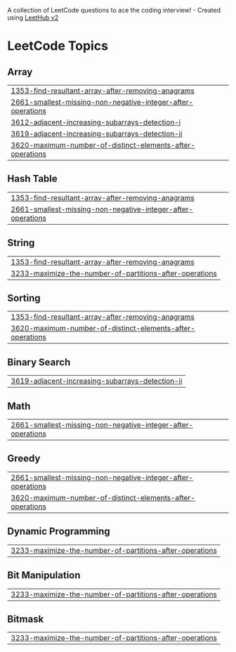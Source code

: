A collection of LeetCode questions to ace the coding interview! - Created using [LeetHub v2](https://github.com/arunbhardwaj/LeetHub-2.0)
<!---LeetCode Topics Start-->
# LeetCode Topics
## Array
|  |
| ------- |
| [1353-find-resultant-array-after-removing-anagrams](https://github.com/Spardha1/LeetCodeTill2025/tree/master/1353-find-resultant-array-after-removing-anagrams) |
| [2661-smallest-missing-non-negative-integer-after-operations](https://github.com/Spardha1/LeetCodeTill2025/tree/master/2661-smallest-missing-non-negative-integer-after-operations) |
| [3612-adjacent-increasing-subarrays-detection-i](https://github.com/Spardha1/LeetCodeTill2025/tree/master/3612-adjacent-increasing-subarrays-detection-i) |
| [3619-adjacent-increasing-subarrays-detection-ii](https://github.com/Spardha1/LeetCodeTill2025/tree/master/3619-adjacent-increasing-subarrays-detection-ii) |
| [3620-maximum-number-of-distinct-elements-after-operations](https://github.com/Spardha1/LeetCodeTill2025/tree/master/3620-maximum-number-of-distinct-elements-after-operations) |
## Hash Table
|  |
| ------- |
| [1353-find-resultant-array-after-removing-anagrams](https://github.com/Spardha1/LeetCodeTill2025/tree/master/1353-find-resultant-array-after-removing-anagrams) |
| [2661-smallest-missing-non-negative-integer-after-operations](https://github.com/Spardha1/LeetCodeTill2025/tree/master/2661-smallest-missing-non-negative-integer-after-operations) |
## String
|  |
| ------- |
| [1353-find-resultant-array-after-removing-anagrams](https://github.com/Spardha1/LeetCodeTill2025/tree/master/1353-find-resultant-array-after-removing-anagrams) |
| [3233-maximize-the-number-of-partitions-after-operations](https://github.com/Spardha1/LeetCodeTill2025/tree/master/3233-maximize-the-number-of-partitions-after-operations) |
## Sorting
|  |
| ------- |
| [1353-find-resultant-array-after-removing-anagrams](https://github.com/Spardha1/LeetCodeTill2025/tree/master/1353-find-resultant-array-after-removing-anagrams) |
| [3620-maximum-number-of-distinct-elements-after-operations](https://github.com/Spardha1/LeetCodeTill2025/tree/master/3620-maximum-number-of-distinct-elements-after-operations) |
## Binary Search
|  |
| ------- |
| [3619-adjacent-increasing-subarrays-detection-ii](https://github.com/Spardha1/LeetCodeTill2025/tree/master/3619-adjacent-increasing-subarrays-detection-ii) |
## Math
|  |
| ------- |
| [2661-smallest-missing-non-negative-integer-after-operations](https://github.com/Spardha1/LeetCodeTill2025/tree/master/2661-smallest-missing-non-negative-integer-after-operations) |
## Greedy
|  |
| ------- |
| [2661-smallest-missing-non-negative-integer-after-operations](https://github.com/Spardha1/LeetCodeTill2025/tree/master/2661-smallest-missing-non-negative-integer-after-operations) |
| [3620-maximum-number-of-distinct-elements-after-operations](https://github.com/Spardha1/LeetCodeTill2025/tree/master/3620-maximum-number-of-distinct-elements-after-operations) |
## Dynamic Programming
|  |
| ------- |
| [3233-maximize-the-number-of-partitions-after-operations](https://github.com/Spardha1/LeetCodeTill2025/tree/master/3233-maximize-the-number-of-partitions-after-operations) |
## Bit Manipulation
|  |
| ------- |
| [3233-maximize-the-number-of-partitions-after-operations](https://github.com/Spardha1/LeetCodeTill2025/tree/master/3233-maximize-the-number-of-partitions-after-operations) |
## Bitmask
|  |
| ------- |
| [3233-maximize-the-number-of-partitions-after-operations](https://github.com/Spardha1/LeetCodeTill2025/tree/master/3233-maximize-the-number-of-partitions-after-operations) |
<!---LeetCode Topics End-->